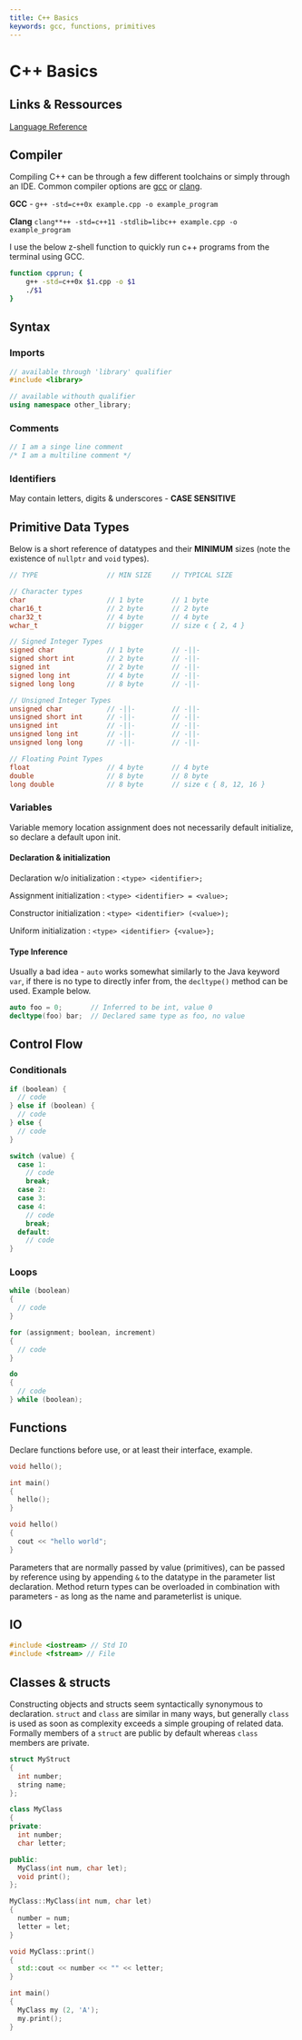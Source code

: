 ```yaml
---
title: C++ Basics
keywords: gcc, functions, primitives
---
```


# C++ Basics

## Links & Ressources
[Language Reference](https://www.cplusplus.com/reference/)

## Compiler

Compiling C++ can be through a few different toolchains or simply through an IDE. Common compiler options are [gcc](https://gcc.gnu.org/) or [clang](https://clang.llvm.org/).

**GCC** - `g++ -std=c++0x example.cpp -o example_program`

**Clang** `clang**++ -std=c++11 -stdlib=libc++ example.cpp -o example_program`

I use the below z-shell function to quickly run c++ programs from the terminal using GCC.
```zsh
function cpprun; {
    g++ -std=c++0x $1.cpp -o $1
    ./$1
}
```

## Syntax

### Imports

```cpp
// available through 'library' qualifier
#include <library> 

// available withouth qualifier
using namespace other_library;
```

### Comments

```cpp
// I am a singe line comment
/* I am a multiline comment */
```

### Identifiers

May contain letters, digits & underscores - **CASE SENSITIVE**

## Primitive Data Types

Below is a short reference of datatypes and their **MINIMUM** sizes (note the existence of `nullptr` and `void` types).

```cpp
// TYPE                 // MIN SIZE     // TYPICAL SIZE

// Character types
char                    // 1 byte       // 1 byte
char16_t                // 2 byte       // 2 byte
char32_t                // 4 byte       // 4 byte
wchar_t                 // bigger       // size є { 2, 4 }

// Signed Integer Types
signed char             // 1 byte       // -||-      
signed short int        // 2 byte       // -||-
signed int              // 2 byte       // -||-
signed long int         // 4 byte       // -||-
signed long long        // 8 byte       // -||-

// Unsigned Integer Types
unsigned char           // -||-         // -||-
unsigned short int      // -||-         // -||-
unsigned int            // -||-         // -||-
unsigned long int       // -||-         // -||-
unsigned long long      // -||-         // -||-

// Floating Point Types
float                   // 4 byte       // 4 byte
double                  // 8 byte       // 8 byte
long double             // 8 byte       // size є { 8, 12, 16 }
```

### Variables

Variable memory location assignment does not necessarily default initialize, so declare a default upon init.

#### Declaration & initialization

Declaration w/o initialization : `<type> <identifier>;`

Assignment initialization : 
`<type> <identifier> = <value>;`

Constructor initialization :
`<type> <identifier> (<value>);`

Uniform initialization :
`<type> <identifier> {<value>};`

#### Type Inference

Usually a bad idea - `auto` works somewhat similarly to the Java keyword `var`, if there is no type to directly infer from, the `decltype()` method can be used. Example below.

```cpp
auto foo = 0;       // Inferred to be int, value 0
decltype(foo) bar;  // Declared same type as foo, no value
```

## Control Flow

### Conditionals
```cpp
if (boolean) {
  // code
} else if (boolean) {
  // code
} else {
  // code
}

switch (value) {
  case 1:
    // code
    break;
  case 2:
  case 3:
  case 4:
    // code
    break;
  default:
    // code
}
```

### Loops
```cpp
while (boolean) 
{
  // code
}

for (assignment; boolean, increment)
{
  // code
}

do
{
  // code
} while (boolean);
```

## Functions

Declare functions before use, or at least their interface, example.

```cpp
void hello();

int main()
{
  hello();
}

void hello()
{
  cout << "hello world";
}
```

Parameters that are normally passed by value (primitives), can be passed by reference using by appending `&` to the datatype in the parameter list declaration. Method return types can be overloaded in combination with parameters - as long as the name and parameterlist is unique.

## IO

```cpp
#include <iostream> // Std IO
#include <fstream> // File
```

## Classes & structs

Constructing objects and structs seem syntactically synonymous to declaration. `struct` and `class` are similar in many ways, but generally `class` is used as soon as complexity exceeds a simple grouping of related data. Formally members of a `struct` are public by default whereas `class` members are private.

```cpp
struct MyStruct 
{
  int number;
  string name;
};

class MyClass
{
private:
  int number;
  char letter;

public:
  MyClass(int num, char let);
  void print();
};

MyClass::MyClass(int num, char let) 
{
  number = num;
  letter = let;
}

void MyClass::print()
{
  std::cout << number << "" << letter;
}

int main()
{
  MyClass my (2, 'A');
  my.print();
}
```